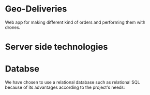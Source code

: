 # Geo-Deliveries
Web app for making different kind of orders and performing them with drones.

# Server side technologies


# Databse
We have chosen to use a relational database such as relational SQL because of its advantages according to the project's needs:


